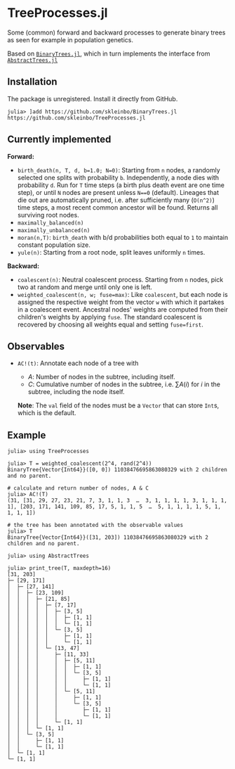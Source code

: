 # TreeProcesses.jl

Some (common) forward and backward processes to generate binary trees as seen
for example in population genetics.

Based on [`BinaryTrees.jl`](https://github.com/skleinbo/BinaryTrees.jl), which in turn implements the interface from [`AbstractTrees.jl`](https://github.com/JuliaCollections/AbstractTrees.jl/)

## Installation

The package is unregistered. Install it directly from GitHub.

```
julia> ]add https://github.com/skleinbo/BinaryTrees.jl https://github.com/skleinbo/TreeProcesses.jl
```

## Currently implemented

__Forward:__

* `birth_death(n, T, d, b=1.0; N=0)`: Starting from `n` nodes, a randomly selected one splits with probability `b`. Independently, a node dies with probability `d`. Run for `T` time steps (a birth plus death event are one time step), or until `N` nodes are present unless `N==0` (default). Lineages that die out are automatically pruned, i.e. after sufficiently many (`O(n^2)`) time steps, a most recent common ancestor will be found. Returns all surviving root nodes.
* `maximally_balanced(n)`
* `maximally_unbalanced(n)`
* `moran(n,T)`: `birth_death` with b/d probabilities both equal to `1` to maintain constant population size.
* `yule(n)`: Starting from a root node, split leaves uniformly `n` times.

__Backward:__

* `coalescent(n)`: Neutral coalescent process. Starting from `n` nodes, pick two at random and merge until only one is left.
* `weighted_coalescent(n, w; fuse=max)`: Like `coalescent`, but each node is assigned the respective weight from the vector `w` with which it partakes in a coalescent event.
Ancestral nodes' weights are computed from their children's weights by applying `fuse`. The standard coalescent is recovered by choosing all weights equal and setting `fuse=first`.

## Observables

* `AC!(t)`: Annotate each node of a tree with
  * $A$: Number of nodes in the subtree, including itself.
  * $C$: Cumulative number of nodes in the subtree, i.e. $\sum A(i)$ for $i$ in the subtree, including the node itself.  
  
  __Note__: The `val` field of the nodes must be a `Vector` that can store `Int`s, which is the default.

## Example

```
julia> using TreeProcesses

julia> T = weighted_coalescent(2^4, rand(2^4))
BinaryTree{Vector{Int64}}([0, 0]) 11038476695863080329 with 2 children and no parent.

# calculate and return number of nodes, A & C
julia> AC!(T)
(31, [31, 29, 27, 23, 21, 7, 3, 1, 1, 3  …  3, 1, 1, 1, 1, 3, 1, 1, 1, 1], [203, 171, 141, 109, 85, 17, 5, 1, 1, 5  …  5, 1, 1, 1, 1, 5, 1, 1, 1, 1])

# the tree has been annotated with the observable values
julia> T
BinaryTree{Vector{Int64}}([31, 203]) 11038476695863080329 with 2 children and no parent.

julia> using AbstractTrees

julia> print_tree(T, maxdepth=16)
[31, 203]
├─ [29, 171]
│  ├─ [27, 141]
│  │  ├─ [23, 109]
│  │  │  ├─ [21, 85]
│  │  │  │  ├─ [7, 17]
│  │  │  │  │  ├─ [3, 5]
│  │  │  │  │  │  ├─ [1, 1]
│  │  │  │  │  │  └─ [1, 1]
│  │  │  │  │  └─ [3, 5]
│  │  │  │  │     ├─ [1, 1]
│  │  │  │  │     └─ [1, 1]
│  │  │  │  └─ [13, 47]
│  │  │  │     ├─ [11, 33]
│  │  │  │     │  ├─ [5, 11]
│  │  │  │     │  │  ├─ [1, 1]
│  │  │  │     │  │  └─ [3, 5]
│  │  │  │     │  │     ├─ [1, 1]
│  │  │  │     │  │     └─ [1, 1]
│  │  │  │     │  └─ [5, 11]
│  │  │  │     │     ├─ [1, 1]
│  │  │  │     │     └─ [3, 5]
│  │  │  │     │        ├─ [1, 1]
│  │  │  │     │        └─ [1, 1]
│  │  │  │     └─ [1, 1]
│  │  │  └─ [1, 1]
│  │  └─ [3, 5]
│  │     ├─ [1, 1]
│  │     └─ [1, 1]
│  └─ [1, 1]
└─ [1, 1]
```
